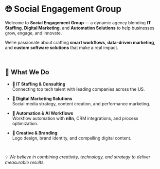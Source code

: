 # 🌐 Social Engagement Group

Welcome to **Social Engagement Group** — a dynamic agency blending **IT Staffing**, **Digital Marketing**, and **Automation Solutions** to help businesses grow, engage, and innovate.  

We’re passionate about crafting **smart workflows**, **data-driven marketing**, and **custom software solutions** that make a real impact.

<br>

## 🚀 What We Do

- **💼 IT Staffing & Consulting**  
  Connecting top tech talent with leading companies across the US.

- **📢 Digital Marketing Solutions**  
  Social media strategy, content creation, and performance marketing.

- **🤖 Automation & AI Workflows**  
  Workflow automation with **n8n**, CRM integrations, and process optimization.

- **🎨 Creative & Branding**  
  Logo design, brand identity, and compelling digital content.





<br>

💡 *We believe in combining creativity, technology, and strategy to deliver measurable results.*


<br>
